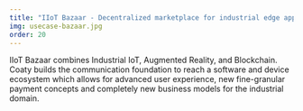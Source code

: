 ```yaml
---
title: "IIoT Bazaar - Decentralized marketplace for industrial edge applications"
img: usecase-bazaar.jpg
order: 20
---
```

IIoT Bazaar combines Industrial IoT, Augmented Reality, and Blockchain.
Coaty builds the communication foundation to reach a software and device ecosystem which
allows for advanced user experience, new fine-granular payment concepts
and completely new business models for the industrial domain.
